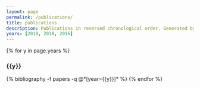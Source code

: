 ```yaml
---
layout: page
permalink: /publications/
title: publications
description: Publications in reversed chronological order. Generated by jekyll-scholar. [* = Equal Contribution]
years: [2019, 2018, 2016]
---
```


{% for y in page.years %}
  <h3 class="year">{{y}}</h3>
  {% bibliography -f papers -q @*[year={{y}}]* %}
{% endfor %}
